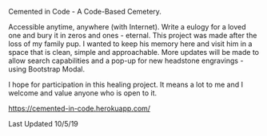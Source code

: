 Cemented in Code - A Code-Based Cemetery.

Accessible anytime, anywhere (with Internet). Write a eulogy for a loved one and bury it in zeros and ones - eternal. This project was made after the loss of my family pup. I wanted to keep his memory here and visit him in a space that is clean, simple and approachable. More updates will be made to allow search capabilities and a pop-up for new headstone engravings - using Bootstrap Modal. 

I hope for participation in this healing project. It means a lot to me and I welcome and value anyone who is open to it. 

https://cemented-in-code.herokuapp.com/

Last Updated 10/5/19
